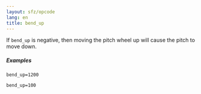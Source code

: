 ```yaml
---
layout: sfz/opcode
lang: en
title: bend_up
---
```

If `bend_up` is negative,
then moving the pitch wheel up will cause the pitch to move down.

##### Examples

```
bend_up=1200

bend_up=100
```
